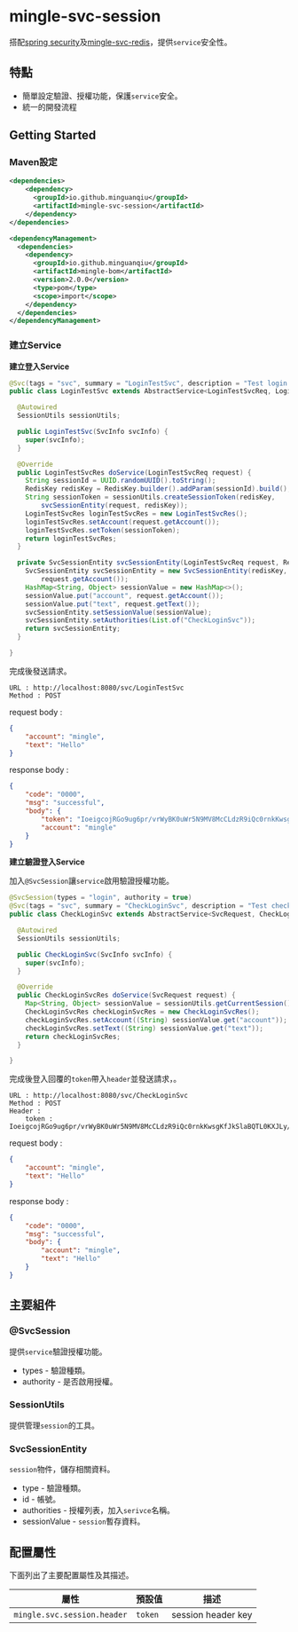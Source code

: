 # mingle-svc-session
搭配[spring security](https://spring.io/projects/spring-security)及[mingle-svc-redis](../mingle-svc-redis/README.md)，提供`service`安全性。

## 特點
- 簡單設定驗證、授權功能，保護`service`安全。
- 統一的開發流程

## Getting Started

### Maven設定

```xml
<dependencies>
    <dependency>
      <groupId>io.github.minguanqiu</groupId>
      <artifactId>mingle-svc-session</artifactId>
    </dependency>
</dependencies>

<dependencyManagement>
  <dependencies>
    <dependency>
      <groupId>io.github.minguanqiu</groupId>
      <artifactId>mingle-bom</artifactId>
      <version>2.0.0</version>
      <type>pom</type>
      <scope>import</scope>
    </dependency>
  </dependencies>
</dependencyManagement>
```

### 建立Service

**建立登入Service**

```java
@Svc(tags = "svc", summary = "LoginTestSvc", description = "Test login service")
public class LoginTestSvc extends AbstractService<LoginTestSvcReq, LoginTestSvcRes> {

  @Autowired
  SessionUtils sessionUtils;

  public LoginTestSvc(SvcInfo svcInfo) {
    super(svcInfo);
  }

  @Override
  public LoginTestSvcRes doService(LoginTestSvcReq request) {
    String sessionId = UUID.randomUUID().toString();
    RedisKey redisKey = RedisKey.builder().addParam(sessionId).build();
    String sessionToken = sessionUtils.createSessionToken(redisKey,
        svcSessionEntity(request, redisKey));
    LoginTestSvcRes loginTestSvcRes = new LoginTestSvcRes();
    loginTestSvcRes.setAccount(request.getAccount());
    loginTestSvcRes.setToken(sessionToken);
    return loginTestSvcRes;
  }

  private SvcSessionEntity svcSessionEntity(LoginTestSvcReq request, RedisKey redisKey) {
    SvcSessionEntity svcSessionEntity = new SvcSessionEntity(redisKey, 600, "login",
        request.getAccount());
    HashMap<String, Object> sessionValue = new HashMap<>();
    sessionValue.put("account", request.getAccount());
    sessionValue.put("text", request.getText());
    svcSessionEntity.setSessionValue(sessionValue);
    svcSessionEntity.setAuthorities(List.of("CheckLoginSvc"));
    return svcSessionEntity;
  }

}
```

完成後發送請求。

```text
URL : http://localhost:8080/svc/LoginTestSvc
Method : POST
```
request body :

```json
{
    "account": "mingle",
    "text": "Hello"
}
```

response body :

```json
{
    "code": "0000",
    "msg": "successful",
    "body": {
        "token": "IoeigcojRGo9ug6pr/vrWyBK0uWr5N9MV8McCLdzR9iQc0rnkKwsgKfJkSlaBQTL0KXJLy/xfFtCLPWd49XMhGckKZs3jdSp+iKrpztm7Qu7SKcM31KhxOhcaJCfwkHMVtw=",
        "account": "mingle"
    }
}
```

**建立驗證登入Service**

加入`@SvcSession`讓`service`啟用驗證授權功能。

```java
@SvcSession(types = "login", authority = true)
@Svc(tags = "svc", summary = "CheckLoginSvc", description = "Test check login service")
public class CheckLoginSvc extends AbstractService<SvcRequest, CheckLoginSvcRes> {

  @Autowired
  SessionUtils sessionUtils;

  public CheckLoginSvc(SvcInfo svcInfo) {
    super(svcInfo);
  }

  @Override
  public CheckLoginSvcRes doService(SvcRequest request) {
    Map<String, Object> sessionValue = sessionUtils.getCurrentSession().getSessionValue();
    CheckLoginSvcRes checkLoginSvcRes = new CheckLoginSvcRes();
    checkLoginSvcRes.setAccount((String) sessionValue.get("account"));
    checkLoginSvcRes.setText((String) sessionValue.get("text"));
    return checkLoginSvcRes;
  }

}
```

完成後登入回覆的`token`帶入`header`並發送請求，。

```text
URL : http://localhost:8080/svc/CheckLoginSvc
Method : POST
Header :
    token : IoeigcojRGo9ug6pr/vrWyBK0uWr5N9MV8McCLdzR9iQc0rnkKwsgKfJkSlaBQTL0KXJLy/xfFtCLPWd49XMhGckKZs3jdSp+iKrpztm7Qu7SKcM31KhxOhcaJCfwkHMVtw=
```
request body :

```json
{
    "account": "mingle",
    "text": "Hello"
}
```

response body :

```json
{
    "code": "0000",
    "msg": "successful",
    "body": {
        "account": "mingle",
        "text": "Hello"
    }
}
```

## 主要組件

### @SvcSession
提供`service`驗證授權功能。
- types - 驗證種類。
- authority - 是否啟用授權。

### SessionUtils
提供管理`session`的工具。

### SvcSessionEntity
`session`物件，儲存相關資料。
- type - 驗證種類。
- id - 帳號。
- authorities - 授權列表，加入`serivce`名稱。
- sessionValue - `session`暫存資料。

## 配置屬性

下面列出了主要配置屬性及其描述。

| 屬性                                | 預設值         | 描述                                    |
|-------------------------------------|----------------|-----------------------------------------|
| `mingle.svc.session.header`          | `token`         |  session header key                  |


